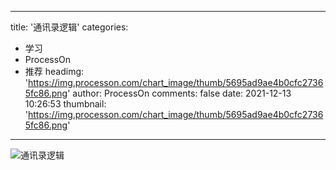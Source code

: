 
---
title: '通讯录逻辑'
categories: 
 - 学习
 - ProcessOn
 - 推荐
headimg: 'https://img.processon.com/chart_image/thumb/5695ad9ae4b0cfc27365fc86.png'
author: ProcessOn
comments: false
date: 2021-12-13 10:26:53
thumbnail: 'https://img.processon.com/chart_image/thumb/5695ad9ae4b0cfc27365fc86.png'
---

<div>   
<img class="thumb" alt="通讯录逻辑" src="https://img.processon.com/chart_image/thumb/5695ad9ae4b0cfc27365fc86.png" referrerpolicy="no-referrer">
<p></p>  
</div>
            